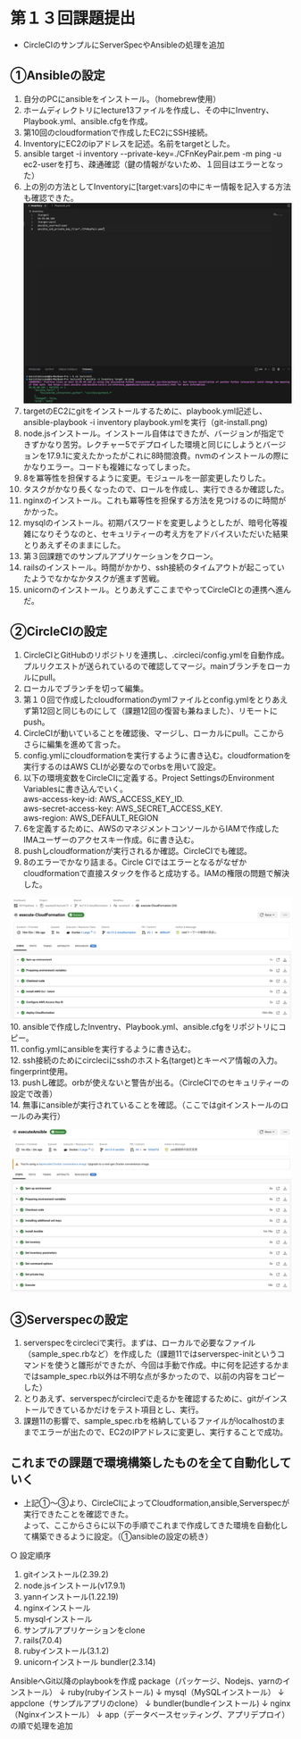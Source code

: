 # 第１３回課題提出

- CircleCIのサンプルにServerSpecやAnsibleの処理を追加

## ①Ansibleの設定

1. 自分のPCにansibleをインストール。（homebrew使用）
2. ホームディレクトリにlecture13ファイルを作成し、その中にInventry、Playbook.yml、ansible.cfgを作成。
3. 第10回のcloudformationで作成したEC2にSSH接続。
4. InventoryにEC2のipアドレスを記述。名前をtargetとした。
5. ansible target -i inventory --private-key=./CFnKeyPair.pem -m ping -u ec2-userを打ち、疎通確認（鍵の情報がないため、１回目はエラーとなった）
6. 上の別の方法としてInventoryに[target:vars]の中にキー情報を記入する方法も確認できた。
![setsuzoku](./images/lec13-setuzoku.png)
7. targetのEC2にgitをインストールするために、playbook.yml記述し、ansible-playbook -i inventory playbook.ymlを実行（git-install.png)
8. node.jsインストール。インストール自体はできたが、バージョンが指定できずかなり苦労。レクチャー5でデプロイした環境と同じにしようとバージョンを17.9.1に変えたかったがこれに8時間浪費。nvmのインストールの際にかなりエラー。コードも複雑になってしまった。
9. 8を冪等性を担保するように変更。モジュールを一部変更したりした。
10. タスクがかなり長くなったので、ロールを作成し、実行できるか確認した。
11. nginxのインストール。これも冪等性を担保する方法を見つけるのに時間がかかった。
12. mysqlのインストール。初期パスワードを変更しようとしたが、暗号化等複雑になりそうなのと、セキュリティーの考え方をアドバイスいただいた結果とりあえずそのままにした。
13. 第３回課題でのサンプルアプリケーションをクローン。
14. railsのインストール。時間がかかり、ssh接続のタイムアウトが起こっていたようでなかなかタスクが進まず苦戦。
15. unicornのインストール。とりあえずここまでやってCircleCIとの連携へ進んだ。

## ②CircleCIの設定

1. CircleCIとGitHubのリポジトリを連携し、.circleci/config.ymlを自動作成。プルリクエストが送られているので確認してマージ。mainブランチをローカルにpull。
2. ローカルでブランチを切って編集。
3. 第１０回で作成したcloudformationのymlファイルとconfig.ymlをとりあえず第12回と同じものにして（課題12回の復習も兼ねました）、リモートにpush。
4. CircleCIが動いていることを確認後、マージし、ローカルにpull。ここからさらに編集を進めて言った。
5. config.ymlにcloudformationを実行するように書き込む。cloudformationを実行するのはAWS CLIが必要なのでorbsを用いて設定。
6. 以下の環境変数をCircleCIに定義する。Project SettingsのEnvironment Variablesに書き込んでいく。  
aws-access-key-id: AWS_ACCESS_KEY_ID.  
aws-secret-access-key: AWS_SECRET_ACCESS_KEY.  
aws-region: AWS_DEFAULT_REGION  
7. 6を定義するために、AWSのマネジメントコンソールからIAMで作成したIMAユーザーのアクセスキー作成。6に書き込む。
8. pushしcloudformationが実行されるか確認。CircleCIでも確認。
9. 8のエラーでかなり詰まる。Circle CIではエラーとなるがなぜかcloudformationで直接スタックを作ると成功する。IAMの権限の問題で解決した。

![cloudformation](./images/lec13-deploy-cloudformation.png)
10. ansibleで作成したInventry、Playbook.yml、ansible.cfgをリポジトリにコピー。  
11. config.ymlにansibleを実行するように書き込む。  
12. ssh接続のためにcircleciにsshのホスト名(target)とキーペア情報の入力。fingerprint使用。  
13. pushし確認。orbが使えないと警告が出る。（CircleCIでのセキュリティーの設定で改善）  
14. 無事にansibleが実行されていることを確認。（ここではgitインストールのロールのみ実行）  

![ansible](./images/lec13-ansible-circleci.png)

## ③Serverspecの設定

1. serverspecをcircleciで実行。まずは、ローカルで必要なファイル（sample_spec.rbなど）を作成した（課題11ではserverspec-initというコマンドを使うと雛形ができたが、今回は手動で作成。中に何を記述するかまではsample_spec.rb以外は不明な点が多かったので、以前の内容をコピーした）
2. とりあえず、serverspecがcircleciで走るかを確認するために、gitがインストールできているかだけをテスト項目とし、実行。
3. 課題11の影響で、sample_spec.rbを格納しているファイルがlocalhostのままでエラーが出たので、EC2のIPアドレスに変更し、実行することで成功。

## これまでの課題で環境構築したものを全て自動化していく

- 上記①〜③より、CircleCIによってCloudformation,ansible,Serverspecが実行できたことを確認できた。  
よって、ここからさらに以下の手順でこれまで作成してきた環境を自動化して構築できるように設定。（①ansibleの設定の続き）

○ 設定順序  

1. gitインストール(2.39.2)
2. node.jsインストール(v17.9.1)
3. yannインストール(1.22.19)
4. nginxインストール
5. mysqlインストール
6. サンプルアプリケーションをclone
7. rails(7.0.4)
8. rubyインストール(3.1.2)
9. unicornインストール
bundler(2.3.14)

AnsibleへGit以降のplaybookを作成 package（パッケージ、Nodejs、yarnのインストール）
↓
ruby(rubyインストール)
↓
mysql（MySQLインストール）
↓
appclone（サンプルアプリのclone）
↓
bundler(bundleインストール)
↓
nginx（Nginxインストール）
↓
app（データベースセッティング、アプリデプロイ）
の順で処理を追加
